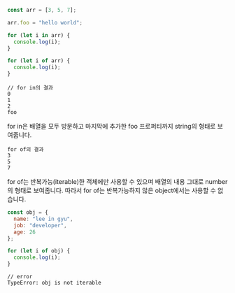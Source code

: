 ```javascript
const arr = [3, 5, 7];

arr.foo = "hello world";

for (let i in arr) {
  console.log(i);
}

for (let i of arr) {
  console.log(i);
}
```

```console
// for in의 결과
0
1
2
foo
```

for in은 배열을 모두 방문하고 마지막에 추가한 foo 프로퍼티까지 string의 형태로 보여줍니다.

```console
for of의 결과
3
5
7
```

for of는 반복가능(iterable)한 객체에만 사용할 수 있으며 배열의 내용 그대로 number의 형태로 보여줍니다.
따라서 for of는 반복가능하지 않은 object에서는 사용할 수 없습니다.

```javascript
const obj = {
  name: "lee in gyu",
  job: "developer",
  age: 26
};

for (let i of obj) {
  console.log(i);
}
```

```console
// error
TypeError: obj is not iterable
```
